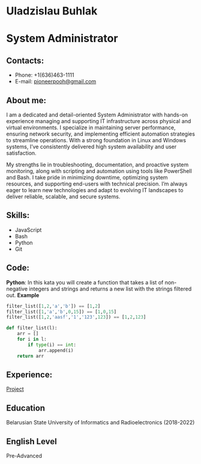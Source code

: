 # **Uladzislau Buhlak**
System Administrator
===
## Contacts:
- Phone: +1(636)463-1111
- E-mail: pioneerpooh@gmail.com
## About me:
I am a dedicated and detail-oriented System Administrator with hands-on experience managing and supporting IT infrastructure across physical and virtual environments. I specialize in maintaining server performance, ensuring network security, and implementing efficient automation strategies to streamline operations. With a strong foundation in Linux and Windows systems, I’ve consistently delivered high system availability and user satisfaction.  

My strengths lie in troubleshooting, documentation, and proactive system monitoring, along with scripting and automation using tools like PowerShell and Bash. I take pride in minimizing downtime, optimizing system resources, and supporting end-users with technical precision. I’m always eager to learn new technologies and adapt to evolving IT landscapes to deliver reliable, scalable, and secure systems.
## Skills:
- JavaScript
- Bash
- Python
- Git
## Code:
**Python**: In this kata you will create a function that takes a list of non-negative integers and strings and returns a new list with the strings filtered out.
**Example**
```python
filter_list([1,2,'a','b']) == [1,2]
filter_list([1,'a','b',0,15]) == [1,0,15]
filter_list([1,2,'aasf','1','123',123]) == [1,2,123]
```
```python
def filter_list(l):
    arr = []
    for i in l:
        if type(i) == int:
            arr.append(i)
    return arr
```
## Experience:
[Project](https://momentum-thecropp.netlify.app/)
## Education
Belarusian State University of Informatics and Radioelectronics (2018-2022)
## English Level
Pre-Advanced